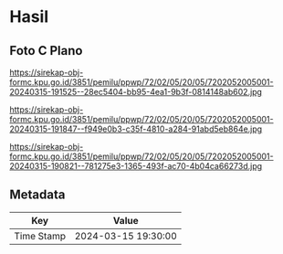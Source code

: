 # Hasil

## Foto C Plano

https://sirekap-obj-formc.kpu.go.id/3851/pemilu/ppwp/72/02/05/20/05/7202052005001-20240315-191525--28ec5404-bb95-4ea1-9b3f-0814148ab602.jpg

https://sirekap-obj-formc.kpu.go.id/3851/pemilu/ppwp/72/02/05/20/05/7202052005001-20240315-191847--f949e0b3-c35f-4810-a284-91abd5eb864e.jpg

https://sirekap-obj-formc.kpu.go.id/3851/pemilu/ppwp/72/02/05/20/05/7202052005001-20240315-190821--781275e3-1365-493f-ac70-4b04ca66273d.jpg


## Metadata

| Key        | Value               |
| ---------- | ------------------- |
| Time Stamp | 2024-03-15 19:30:00 |



